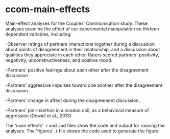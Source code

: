 # ccom-main-effects
Main-effect analyses for the Couples' Communication study. These analyses examine the effect of our experimental manipulation on thirteen dependent variables, including:

-Observer ratings of partners interactions together during a discussion about points of disagreement in their relationship, and a discussion about qualities they appreciate in each other. Raters scored partners' positivity, negativity, unconstructiveness, and positive mood.

-Partners' positive feelings about each other after the disagreement discussion

-Partners' aggressive impulses toward one another after the disagreement discussion

-Partners' change in affect during the disagreement discussion,

-Partners' pin-insertion in a voodoo doll, as a behavioral measure of aggression (Dewall et al., 2013)

The 'main effects' .r and .md files show the code and output for running the analyses. The 'figures' .r file shows the code used to generate the figure.
